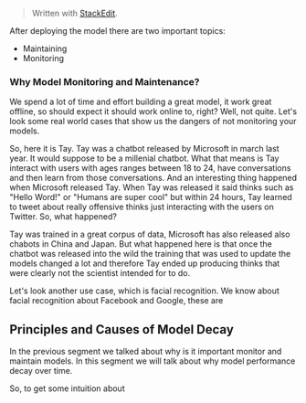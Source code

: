 


> Written with [StackEdit](https://stackedit.io/).

After deploying the model there are two important topics:

- Maintaining 
- Monitoring 

### Why Model Monitoring and Maintenance?

We spend a lot of time and effort building a great model, it work great offline, so should expect it should work online to, right? Well, not quite. Let's look some real world cases that show us the dangers of not monitoring your models. 

So, here it is Tay. Tay was a chatbot released by Microsoft in march last year. It would suppose to be a millenial chatbot. What that means is Tay interact with users with ages ranges between 18 to 24, have conversations and then learn from those conversations. And an interesting thing happened when Microsoft released Tay. When Tay was released it said thinks such as "Hello Word!" or "Humans are super cool" but within 24 hours, Tay learned to tweet about really offensive thinks just interacting with the users on Twitter. So, what happened? 

Tay was trained in a great corpus of data, Microsoft has also released also chabots in China and Japan. But what happened here is that once the chatbot was released into the wild the training that was used to update the models changed a lot and therefore Tay ended up producing thinks that were clearly not the scientist intended for to do. 

Let's look another use case, which is facial recognition. We know about facial recognition about Facebook and  Google, these are 

## Principles and Causes of Model Decay

In the previous segment we talked about why is it important monitor and maintain models. In this segment we will talk about why model performance decay over time. 

So, to get some intuition about 
<!--stackedit_data:
eyJoaXN0b3J5IjpbLTQ3ODg3Mzg4M119
-->